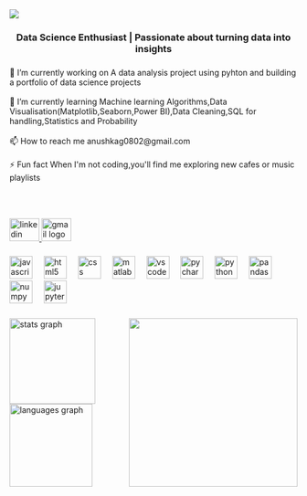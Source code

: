 <div>
  <img style="100%" src="https://capsule-render.vercel.app/api?type=speech&height=90&section=header&reversal=false&fontSize=70&fontColor=FFFFFF&fontAlign=50&fontAlignY=50&stroke=-&animation=scaleIn&desc=Hi%20,%20I'm%20Anushka!&descSize=30&descAlign=50&descAlignY=50&color=gradient"  />
</div>

###

<h3 align="center">Data Science Enthusiast | Passionate about turning data into insights</h3>

###

<p align="left">🔭 I’m currently working on A data analysis project using pyhton and building a portfolio of data science projects<br><br>🌱 I’m currently learning Machine learning Algorithms,Data Visualisation(Matplotlib,Seaborn,Power BI),Data Cleaning,SQL for handling,Statistics and Probability<br><br>📫 How to reach me anushkag0802@gmail.com<br><br>⚡ Fun fact When I'm not coding,you'll find me exploring new cafes or music playlists</p>

###

<br clear="both">

###
<div align="left">
  <a href="https://www.linkedin.com/in/anushka-396223317/" target="_blank">
    <img src="https://raw.githubusercontent.com/maurodesouza/profile-readme-generator/master/src/assets/icons/social/linkedin/default.svg" width="52" height="40" alt="linkedin logo"  />
  </a>
  <a href="anushkag0802@gmail.com" target="_blank">
    <img src="https://raw.githubusercontent.com/maurodesouza/profile-readme-generator/master/src/assets/icons/social/gmail/default.svg" width="52" height="40" alt="gmail logo"  />
  </a>
</div>

###

<div align="left">
  <img src="https://cdn.jsdelivr.net/gh/devicons/devicon/icons/javascript/javascript-original.svg" height="40" alt="javascript logo"  />
  <img width="12" />
  <img src="https://cdn.simpleicons.org/html5/E34F26" height="40" alt="html5 logo"  />
  <img width="12" />
  <img src="https://cdn.simpleicons.org/css/1572B6" height="40" alt="css logo"  />
  <img width="12" />
  <img src="https://skillicons.dev/icons?i=matlab" height="40" alt="matlab logo"  />
  <img width="12" />
  <img src="https://skillicons.dev/icons?i=vscode" height="40" alt="vscode logo"  />
  <img width="12" />
  <img src="https://skillicons.dev/icons?i=pycharm" height="40" alt="pycharm logo"  />
  <img width="12" />
  <img src="https://cdn.simpleicons.org/python/3776AB" height="40" alt="python logo"  />
  <img width="12" />
  <img src="https://cdn.simpleicons.org/pandas/150458" height="40" alt="pandas logo"  />
  <img width="12" />
  <img src="https://cdn.simpleicons.org/numpy/013243" height="40" alt="numpy logo"  />
  <img width="12" />
  <img src="https://cdn.simpleicons.org/jupyter/F37626" height="40" alt="jupyter logo"  />
</div>

###

<img align="right" height="295" src="https://cdni.iconscout.com/illustration/premium/thumb/female-designer-8603009-6814270.png"  />

###

<div align="left">
  <img src="https://github-readme-stats.vercel.app/api?username=anushkag2006&hide_title=false&hide_rank=false&show_icons=true&include_all_commits=true&count_private=true&disable_animations=false&theme=dracula&locale=en&hide_border=false&order=1" height="150" alt="stats graph"  />
  <img src="https://github-readme-stats.vercel.app/api/top-langs?username=anushkag2006&locale=en&hide_title=false&layout=compact&card_width=320&langs_count=5&theme=tokyonight&hide_border=false&order=2" height="145" alt="languages graph"  />
</div>

###
